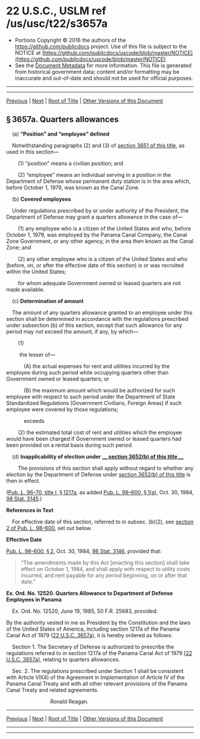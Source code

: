 ---
---

# 22 U.S.C., USLM ref /us/usc/t22/s3657a

* Portions Copyright © 2016 the authors of the https://github.com/publicdocs project.
  Use of this file is subject to the NOTICE at [https://github.com/publicdocs/uscode/blob/master/NOTICE](https://github.com/publicdocs/uscode/blob/master/NOTICE)
* See the [Document Metadata](././../../../../../../..//README.md) for more information.
  This file is generated from historical government data; content and/or formatting may be inaccurate and out-of-date and should not be used for official purposes.

----------
----------

[Previous](./../../../../../../..//us/usc/t22/ch51/schI/pt2/sptii/m__us_usc_t22_s3657.md) | [Next](./../../../../../../..//us/usc/t22/ch51/schI/pt2/sptii/m__us_usc_t22_s3658.md) | [Root of Title](./../../../../../../../) | [Other Versions of this Document](https://publicdocs.github.io/go/links?ns=uslm&ref=%2Fus%2Fusc%2Ft22%2Fs3657a)

## § 3657a. Quarters allowances

    (a) __“Position” and “employee” defined__ 

    Notwithstanding paragraphs (2) and (3) of [section 3651 of this title][/us/usc/t22/s3651], as used in this section—

        (1) “position” means a civilian position; and

        (2) “employee” means an individual serving in a position in the Department of Defense whose permanent duty station is in the area which, before October 1, 1979, was known as the Canal Zone.

    (b) __Covered employees__ 

    Under regulations prescribed by or under authority of the President, the Department of Defense may grant a quarters allowance in the case of—

        (1) any employee who is a citizen of the United States and who, before October 1, 1979, was employed by the Panama Canal Company, the Canal Zone Government, or any other agency, in the area then known as the Canal Zone; and

        (2) any other employee who is a citizen of the United States and who (before, on, or after the effective date of this section) is or was recruited within the United States;

        for whom adequate Government owned or leased quarters are not made available.

    (c) __Determination of amount__ 

    The amount of any quarters allowance granted to an employee under this section shall be determined in accordance with the regulations prescribed under subsection (b) of this section, except that such allowance for any period may not exceed the amount, if any, by which—

        (1)

         the lesser of—

            (A) the actual expenses for rent and utilities incurred by the employee during such period while occupying quarters other than Government owned or leased quarters; or

            (B) the maximum amount which would be authorized for such employee with respect to such period under the Department of State Standardized Regulations (Government Civilians, Foreign Areas) if such employee were covered by those regulations;

            exceeds

        (2) the estimated total cost of rent and utilities which the employee would have been charged if Government owned or leased quarters had been provided on a rental basis during such period.

    (d) __Inapplicability of election under__  __[__  __section 3652(b) of this title__  __][/us/usc/t22/s3652/b]__ 

        The provisions of this section shall apply without regard to whether any election by the Department of Defense under [section 3652(b) of this title][/us/usc/t22/s3652/b] is then in effect.

([Pub. L. 96–70, title I, § 1217a][/us/pl/96/70/s1217a], as added [Pub. L. 98–600, § 1(a)][/us/pl/98/600/s1/a], Oct. 30, 1984, [98 Stat. 3145][/us/stat/98/3145].)

 __References in Text__ 

    For effective date of this section, referred to in subsec. (b)(2), see [section 2 of Pub. L. 98–600][/us/pl/98/600/s2], set out below.

 __Effective Date__ 

[Pub. L. 98–600, § 2][/us/pl/98/600/s2], Oct. 30, 1984, [98 Stat. 3146][/us/stat/98/3146], provided that: 

> “The amendments made by this Act \[enacting this section\] shall take effect on October 1, 1984, and shall apply with respect to utility costs incurred, and rent payable for any period beginning, on or after that date.”

 __Ex. Ord. No. 12520. Quarters Allowance to Department of Defense Employees in Panama__ 

    Ex. Ord. No. 12520, June 19, 1985, 50 F.R. 25683, provided:

By the authority vested in me as President by the Constitution and the laws of the United States of America, including section 1217a of the Panama Canal Act of 1979 ([22 U.S.C. 3657a][/us/usc/t22/s3657a]), it is hereby ordered as follows:

    Section 1. The Secretary of Defense is authorized to prescribe the regulations referred to in section 1217a of the Panama Canal Act of 1979 \[[22 U.S.C. 3657a][/us/usc/t22/s3657a]\], relating to quarters allowances.

    Sec. 2. The regulations prescribed under Section 1 shall be consistent with Article VII(4) of the Agreement in Implementation of Article IV of the Panama Canal Treaty and with all other relevant provisions of the Panama Canal Treaty and related agreements.

                              Ronald Reagan.

----------

[Previous](./../../../../../../..//us/usc/t22/ch51/schI/pt2/sptii/m__us_usc_t22_s3657.md) | [Next](./../../../../../../..//us/usc/t22/ch51/schI/pt2/sptii/m__us_usc_t22_s3658.md) | [Root of Title](./../../../../../../../) | [Other Versions of this Document](https://publicdocs.github.io/go/links?ns=uslm&ref=%2Fus%2Fusc%2Ft22%2Fs3657a)

----------
----------

[/us/usc/t22/s3651]: https://publicdocs.github.io/go/links?ns=uslm&ref=%2Fus%2Fusc%2Ft22%2Fs3651
[/us/usc/t22/s3652/b]: https://publicdocs.github.io/go/links?ns=uslm&ref=%2Fus%2Fusc%2Ft22%2Fs3652%2Fb
[/us/usc/t22/s3652/b]: https://publicdocs.github.io/go/links?ns=uslm&ref=%2Fus%2Fusc%2Ft22%2Fs3652%2Fb
[/us/pl/96/70/s1217a]: https://publicdocs.github.io/go/links?ns=uslm&ref=%2Fus%2Fpl%2F96%2F70%2Fs1217a
[/us/pl/98/600/s1/a]: https://publicdocs.github.io/go/links?ns=uslm&ref=%2Fus%2Fpl%2F98%2F600%2Fs1%2Fa
[/us/stat/98/3145]: https://publicdocs.github.io/go/links?ns=uslm&ref=%2Fus%2Fstat%2F98%2F3145
[/us/pl/98/600/s2]: https://publicdocs.github.io/go/links?ns=uslm&ref=%2Fus%2Fpl%2F98%2F600%2Fs2
[/us/pl/98/600/s2]: https://publicdocs.github.io/go/links?ns=uslm&ref=%2Fus%2Fpl%2F98%2F600%2Fs2
[/us/stat/98/3146]: https://publicdocs.github.io/go/links?ns=uslm&ref=%2Fus%2Fstat%2F98%2F3146
[/us/usc/t22/s3657a]: https://publicdocs.github.io/go/links?ns=uslm&ref=%2Fus%2Fusc%2Ft22%2Fs3657a
[/us/usc/t22/s3657a]: https://publicdocs.github.io/go/links?ns=uslm&ref=%2Fus%2Fusc%2Ft22%2Fs3657a


